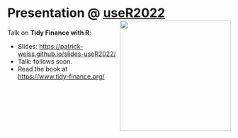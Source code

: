 # Presentation @ [useR2022](https://user2022.r-project.org/) [<img class="logo" src="https://www.tidy-finance.org/cover.jpg" align="right" style="width:250px;" />](https://www.tidy-finance.org)

Talk on **Tidy Finance with R**:

- Slides: https://patrick-weiss.github.io/slides-useR2022/
- Talk: follows soon.
- Read the book at https://www.tidy-finance.org/
